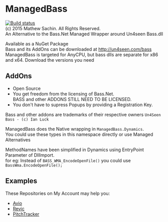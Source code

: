 # ManagedBass
[![Build status](https://ci.appveyor.com/api/projects/status/0xjpk9r156tn6reu?svg=true)](https://ci.appveyor.com/project/MathewSachin/managedbass)  
(c) 2015 Mathew Sachin. All Rights Reserved.  
An Alternative to the Bass.Net Managed Wrapper around Un4seen Bass.dll

Available as a NuGet Package  
Bass and its AddOns can be downloaded at http://un4seen.com/bass  
ManagedBass is targeted for AnyCPU, but bass dlls are separate for x86 and x64. Download the versions you need

AddOns
-----------------------------------------
* Open Source
* You get freedom from the licensing of Bass.Net.  
  BASS and other ADDONS STILL NEED TO BE LICENSED.
* You don't have to supress Popups by providing a Registration Key.

Bass and other addons are trademarks of their respective owners
`Un4Seen Bass - (c) Ian Luck`

ManagedBass does the Native wrapping in `ManagedBass.Dynamics`.  
You could use these types in this namespace directly or use Managed Alternatives

MethodNames have been simplified in Dynamics using EntryPoint Parameter of DllImport.  
for eg: Instead of `BASS_WMA_EncodeOpenFile()` you could use `BassWma.EncodeOpenFile();`

Examples
-------------------------------
These Repositories on My Account may help you:  
* [Avio](http://github.com/Revica/Avio)
* [Revic](http://github.com/Revica/Revic)
* [PitchTracker](http://github.com/Revica/PitchTracker)
